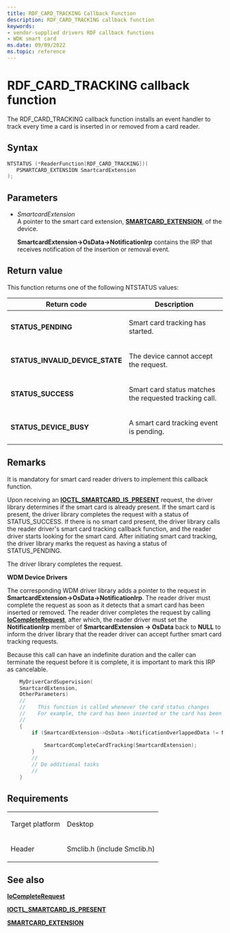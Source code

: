 ```yaml
---
title: RDF_CARD_TRACKING Callback Function
description: RDF_CARD_TRACKING callback function
keywords:
- vendor-supplied drivers RDF callback functions
- WDK smart card
ms.date: 09/09/2022
ms.topic: reference
---
```


# RDF\_CARD\_TRACKING callback function

The RDF\_CARD\_TRACKING callback function installs an event handler to track every time a card is inserted in or removed from a card reader.

## Syntax

``` c++
NTSTATUS (*ReaderFunction[RDF_CARD_TRACKING])(
   PSMARTCARD_EXTENSION SmartcardExtension
);
```

## Parameters

  - *SmartcardExtension*  
    A pointer to the smart card extension, [**SMARTCARD\_EXTENSION**](/windows-hardware/drivers/ddi/smclib/ns-smclib-_smartcard_extension), of the device.
    
    **SmartcardExtension-\>OsData-\>NotificationIrp** contains the IRP that receives notification of the insertion or removal event.

## Return value

This function returns one of the following NTSTATUS values:

<table>
<thead>
<tr class="header">
<th>Return code</th>
<th>Description</th>
</tr>
</thead>
<tbody>
<tr class="odd">
<td><strong>STATUS_PENDING</strong></td>
<td><p>Smart card tracking has started.</p></td>
</tr>
<tr class="even">
<td><strong>STATUS_INVALID_DEVICE_STATE</strong></td>
<td><p>The device cannot accept the request.</p></td>
</tr>
<tr class="odd">
<td><strong>STATUS_SUCCESS</strong></td>
<td><p>Smart card status matches the requested tracking call.</p></td>
</tr>
<tr class="even">
<td><strong>STATUS_DEVICE_BUSY</strong></td>
<td><p>A smart card tracking event is pending.</p></td>
</tr>
</tbody>
</table>

## Remarks

It is mandatory for smart card reader drivers to implement this callback function.

Upon receiving an [**IOCTL\_SMARTCARD\_IS\_PRESENT**](/windows-hardware/drivers/ddi/winsmcrd/ni-winsmcrd-ioctl_smartcard_is_present) request, the driver library determines if the smart card is already present. If the smart card is present, the driver library completes the request with a status of STATUS\_SUCCESS. If there is no smart card present, the driver library calls the reader driver's smart card tracking callback function, and the reader driver starts looking for the smart card. After initiating smart card tracking, the driver library marks the request as having a status of STATUS\_PENDING.

The driver library completes the request.

**WDM Device Drivers**

The corresponding WDM driver library adds a pointer to the request in **SmartcardExtension-\>OsData-\>NotificationIrp**. The reader driver must complete the request as soon as it detects that a smart card has been inserted or removed. The reader driver completes the request by calling [**IoCompleteRequest**](https://msdn.microsoft.com/library/ff548343\(v=vs.85\)), after which, the reader driver must set the **NotificationIrp** member of **SmartcardExtension -\> OsData** back to **NULL** to inform the driver library that the reader driver can accept further smart card tracking requests.

Because this call can have an indefinite duration and the caller can terminate the request before it is complete, it is important to mark this IRP as cancelable.

```cpp
    MyDriverCardSupervision(
    SmartcardExtension, 
    OtherParameters)
    //
    //    This function is called whenever the card status changes
    //    For example, the card has been inserted or the card has been removed
    //
    {
        if (SmartcardExtension->OsData->NotificationOverlappedData != NULL){
    
            SmartcardCompleteCardTracking(SmartcardExtension);
        }
        //
        // Do additional tasks
        //
    }
```

## Requirements

<table>
<tbody>
<tr class="odd">
<td><p>Target platform</p></td>
<td>Desktop</td>
</tr>
<tr class="even">
<td><p>Header</p></td>
<td>Smclib.h (include Smclib.h)</td>
</tr>
</tbody>
</table>

## See also

[**IoCompleteRequest**](https://msdn.microsoft.com/library/ff548343\(v=vs.85\))

[**IOCTL\_SMARTCARD\_IS\_PRESENT**](/windows-hardware/drivers/ddi/winsmcrd/ni-winsmcrd-ioctl_smartcard_is_present)

[**SMARTCARD\_EXTENSION**](/windows-hardware/drivers/ddi/smclib/ns-smclib-_smartcard_extension)
